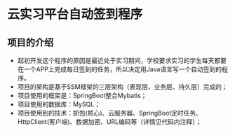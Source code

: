 # 云实习平台自动签到程序

## 项目的介绍
  * 起初开发这个程序的原因是最近处于实习期间，学校要求实习的学生每天都要在一个APP上完成每日签到的任务，所以决定用Java语言写一个自动签到的程序。
  * 项目的架构是基于SSM框架的三层架构（表现层、业务层、持久层）完成的；
  * 项目使用的框架是：SpringBoot整合Mybatis；
  * 项目使用的数据库：MySQL；
  * 项目使用到的技术：抓包(核心)、云服务器、SpringBoot定时任务、HttpClient(客户端)、数据加密、URL编码等（详情见代码内注释）；
  
